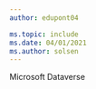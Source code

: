 ```yaml
---
author: edupont04

ms.topic: include
ms.date: 04/01/2021
ms.author: solsen
---
```

Microsoft Dataverse